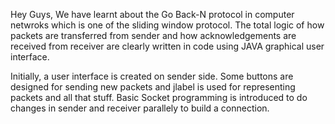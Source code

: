 Hey Guys, We have learnt about the Go Back-N protocol in computer netwroks which is one of the sliding window protocol.
The total logic of how packets are transferred from sender and how acknowledgements are received from receiver are clearly written in code using JAVA graphical user interface.

Initially, a user interface is created on sender side. Some buttons are designed for sending new packets and jlabel is used for representing packets and all that stuff. 
Basic Socket programming is introduced to do changes in sender and receiver parallely to build a connection.
